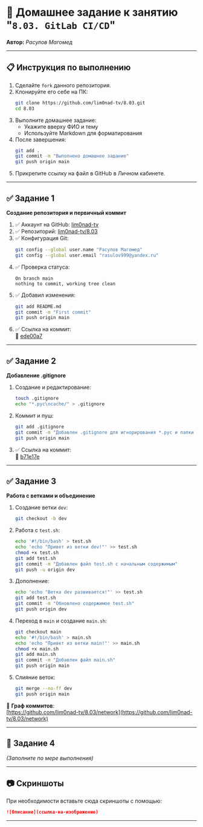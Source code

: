 # 🚀 Домашнее задание к занятию "`8.03. GitLab CI/CD`"  
**Автор:** _Расулов Магомед_

---

## 📋 Инструкция по выполнению

1. Сделайте `fork` данного репозитория.
2. Клонируйте его себе на ПК:
   ```bash
   git clone https://github.com/lim0nad-tv/8.03.git
   cd 8.03
   ```
3. Выполните домашнее задание:
   - Укажите вверху ФИО и тему
   - Используйте Markdown для форматирования
4. После завершения:
   ```bash
   git add .
   git commit -m "Выполнено домашнее задание"
   git push origin main
   ```
5. Прикрепите ссылку на файл в GitHub в Личном кабинете.

---

## ✅ Задание 1

**Создание репозитория и первичный коммит**

1. ✅ Аккаунт на GitHub: [lim0nad-tv](https://github.com/lim0nad-tv)
2. ✅ Репозиторий: [lim0nad-tv/8.03](https://github.com/lim0nad-tv/8.03)
3. ✅ Конфигурация Git:
   ```bash
   git config --global user.name "Расулов Магомед"
   git config --global user.email "rasulov999@yandex.ru"
   ```
4. ✅ Проверка статуса:
   ```
   On branch main
   nothing to commit, working tree clean
   ```
5. ✅ Добавил изменения:
   ```bash
   git add README.md
   git commit -m "First commit"
   git push origin main
   ```
6. ✅ Ссылка на коммит:  
   🔗 [ede00a7](https://github.com/lim0nad-tv/8.03/commit/ede00a7822a34d17bf1a014692ee40e235c92694)

---

## ✅ Задание 2

**Добавление .gitignore**

1. Создание и редактирование:
   ```bash
   touch .gitignore
   echo "*.pyc\ncache/" > .gitignore
   ```
2. Коммит и пуш:
   ```bash
   git add .gitignore
   git commit -m "Добавлен .gitignore для игнорирования *.pyc и папки cache"
   git push origin main
   ```
3. ✅ Ссылка на коммит:  
   🔗 [b71e17e](https://github.com/lim0nad-tv/8.03/commit/b71e17e3402428cb841396f76ecb32f44e026194)

---

## ✅ Задание 3

**Работа с ветками и объединение**

1. Создание ветки `dev`:
   ```bash
   git checkout -b dev
   ```
2. Работа с `test.sh`:
   ```bash
   echo '#!/bin/bash' > test.sh
   echo 'echo "Привет из ветки dev!"' >> test.sh
   chmod +x test.sh
   git add test.sh
   git commit -m "Добавлен файл test.sh с начальным содержимым"
   git push -u origin dev
   ```
3. Дополнение:
   ```bash
   echo 'echo "Ветка dev развивается!"' >> test.sh
   git add test.sh
   git commit -m "Обновлено содержимое test.sh"
   git push origin dev
   ```
4. Переход в `main` и создание `main.sh`:
   ```bash
   git checkout main
   echo '#!/bin/bash' > main.sh
   echo 'echo "Привет из ветки main!"' >> main.sh
   chmod +x main.sh
   git add main.sh
   git commit -m "Добавлен файл main.sh"
   git push origin main
   ```
5. Слияние веток:
   ```bash
   git merge --no-ff dev
   git push origin main
   ```

🔗 **Граф коммитов**:  
[https://github.com/lim0nad-tv/8.03/network](https://github.com/lim0nad-tv/8.03/network)

---

## 📌 Задание 4

_(Заполните по мере выполнения)_

---

## 📷 Скриншоты

При необходимости вставьте сюда скриншоты с помощью:

```md
![Описание](ссылка-на-изображение)
```

---

